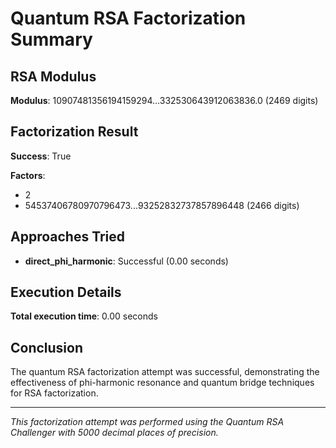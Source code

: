 # Quantum RSA Factorization Summary

## RSA Modulus

**Modulus**: 10907481356194159294...332530643912063836.0 (2469 digits)

## Factorization Result

**Success**: True

**Factors**:

- 2
- 54537406780970796473...93252832737857896448 (2466 digits)

## Approaches Tried

- **direct_phi_harmonic**: Successful (0.00 seconds)

## Execution Details

**Total execution time**: 0.00 seconds

## Conclusion

The quantum RSA factorization attempt was successful, demonstrating the effectiveness of phi-harmonic resonance and quantum bridge techniques for RSA factorization.

---

*This factorization attempt was performed using the Quantum RSA Challenger with 5000 decimal places of precision.*